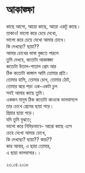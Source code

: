 # আকাঙ্ক্ষা

কাছে আসো, আরো কাছে, আরো একটু কাছে।  
তাকাও! ভালো করে চেয়ে দেখো,  
ভালো করে চেয়ে দেখো আমার চোখে।  
কি দেখছো? ছায়া??  
আমার চোখের ভাষা বুজতে পারলে  
তুমি দেখবে, কতোটা আকাঙ্ক্ষা   
কতোটা উতাল-পাতাল প্রেম আর  
ঠিক কতোটা কাঙ্গাল আমি তোমার প্রতি।  
তোমার হাসি, তোমার চোখ, তোমার ঠোট,  
তোমার ঝরে পড়া এক-একটা চুল  
সবই আমার কাছে তুমি।  
একজন মানুষ ঠিক কতোটা কাওকে ভালবাসলে  
তার চোখে প্রেমের ছায়া পড়ে।  
প্রিয়ার ছায়া পড়ে।  
যদি তুমি বুঝতে;  
ভালো করে নিবিড়ভাবে- আরো কাছে এসে  
চেয়ে দেখো আমার চোখে,  
কি দেখছো? ছায়া?? কার??  
কার আবার, এ ছায়া তোমার,  
এ ছায়া ভালবাসার।।

  
২৩.০৪.২০১৮

